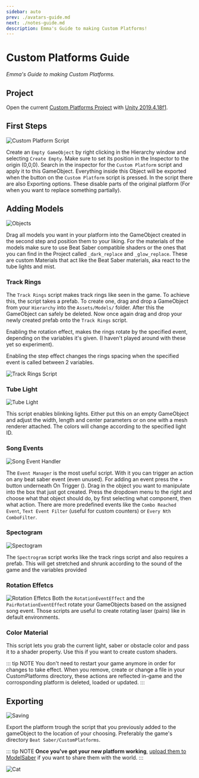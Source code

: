```yaml
---
sidebar: auto
prev: ./avatars-guide.md
next: ./notes-guide.md
description: Emma's Guide to making Custom Platforms!
---
```

# Custom Platforms Guide
_Emma's Guide to making Custom Platforms._

## Project
Open the current [Custom Platforms Project](https://github.com/affederaffe/CustomPlatforms/releases/) with
[Unity 2019.4.18f1](https://download.unity3d.com/download_unity/3310a4d4f880/Windows64EditorInstaller/UnitySetup64-2019.4.18f1.exe).

## First Steps
![Custom Platform Script](~@images/models/platforms/CustomPlatformScript.png)

Create an `Empty GameObject` by right clicking in the Hierarchy window and selecting `Create Empty`. Make sure to set its
position in the Inspector to the origin (0,0,0). Search in the inspector for the `Custom Platform` script and apply it to
this GameObject. Everything inside this Object will be exported when the button on the `Custom Platform` script is pressed.
In the script there are also Exporting options. These disable parts of the original platform
(For when you want to replace something partially).

## Adding Models
![Objects](~@images/models/platforms/Objects.png)

Drag all models you want in your platform into the GameObject created in the second step and position them to your liking.
For the materials of the models make sure to use Beat Saber compatible shaders or the ones that you can find in the Project
called `_dark_replace` and `_glow_replace`. These are custom Materials that act like the Beat Saber materials, aka react
to the tube lights and mist.

### Track Rings
The `Track Rings` script makes track rings like seen in the game. To achieve this, the script takes a prefab.
To create one, drag and drop a GameObject from your `Hierarchy` into the `Assets/Models/` folder.
After this the GameObject can safely be deleted.
Now once again drag and drop your newly created prefab onto the `Track Rings` script.

Enabling the rotation effect, makes the rings rotate by the specified event, depending on the variables it's given.
(I haven't played around with these yet so experiment).

Enabling the step effect changes the rings spacing when the specified event is called between 2 variables.

![Track Rings Script](~@images/models/platforms/TrackRingsScript.png)

### Tube Light
![Tube Light](~@images/models/platforms/TubeLightScript.png)

This script enables blinking lights.
Either put this on an empty GameObject and adjust the width, length and center parameters
or on one with a mesh renderer attached.
The colors will change according to the specified light ID.

### Song Events
![Song Event Handler](~@images/models/platforms/SongEventHandler.png)

The `Event Manager` is the most useful script. With it you can trigger an action on any beat saber event (even unused).
For adding an event press the + button underneath On Trigger ().
Drag in the object you want to manipulate into the box that just got created.
Press the dropdown menu to the right and choose what that object should do,
by first selecting what component, then what action.
There are more predefined events like the `Combo Reached Event`,
`Text Event Filter` (useful for custom counters) or `Every Nth ComboFilter`.

### Spectogram
![Spectogram](~@images/models/platforms/Spectogram.png)

The `Spectrogram` script works like the track rings script and also requires a prefab.
This will get stretched and shrunk according to the sound of the game and the variables provided

### Rotation Effetcs
![Rotation Effetcs](~@images/models/platforms/RotationEffects.png)
Both the `RotationEventEffect` and the `PairRotationEventEffec`t rotate your GameObjects based on the assigned song event.
Those scripts are useful to create rotating laser (pairs) like in default environments.

### Color Material
This script lets you grab the current light, saber or obstacle color and pass it to a shader property.
Use this if you want to create custom shaders.

::: tip NOTE
You don't need to restart your game anymore in order for changes to take effect.
When you remove, create or change a file in your CustomPlatforms directory,
these actions are reflected in-game and the corrosponding platform is deleted, loaded or updated.
:::

## Exporting

![Saving](~@images/models/platforms/Save.png)

Export the platform trough the script that you previously added to the gameObject to the location of your choosing.
Preferably the game's directory `Beat Saber/CustomPlatforms`.

::: tip NOTE
**Once you've got your new platform working**, [upload them to ModelSaber](https://modelsaber.com)
if you want to share them with the world.
:::

![Cat](~@images/models/platforms/Cat.png)
